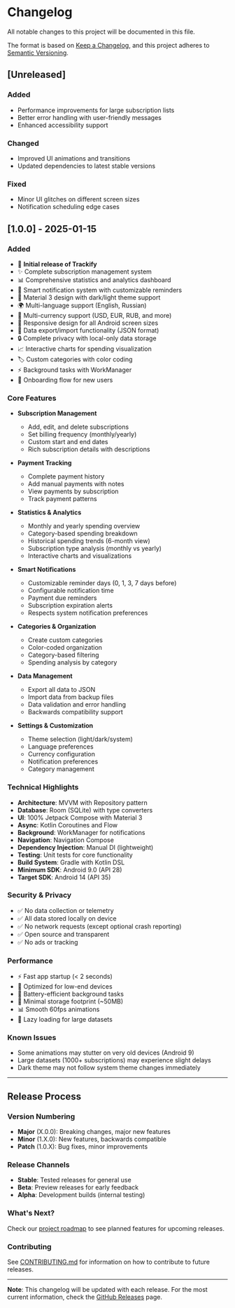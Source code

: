 # Changelog

All notable changes to this project will be documented in this file.

The format is based on [Keep a Changelog](https://keepachangelog.com/en/1.0.0/),
and this project adheres to [Semantic Versioning](https://semver.org/spec/v2.0.0.html).

## [Unreleased]

### Added
- Performance improvements for large subscription lists
- Better error handling with user-friendly messages
- Enhanced accessibility support

### Changed
- Improved UI animations and transitions
- Updated dependencies to latest stable versions

### Fixed
- Minor UI glitches on different screen sizes
- Notification scheduling edge cases

## [1.0.0] - 2025-01-15

### Added
- 🎉 **Initial release of Trackify**
- ✨ Complete subscription management system
- 📊 Comprehensive statistics and analytics dashboard
- 🔔 Smart notification system with customizable reminders
- 🎨 Material 3 design with dark/light theme support
- 🌍 Multi-language support (English, Russian)
- 💱 Multi-currency support (USD, EUR, RUB, and more)
- 📱 Responsive design for all Android screen sizes
- 📂 Data export/import functionality (JSON format)
- 🔒 Complete privacy with local-only data storage
- 📈 Interactive charts for spending visualization
- 🏷️ Custom categories with color coding
- ⚡ Background tasks with WorkManager
- 🚀 Onboarding flow for new users

### Core Features
- **Subscription Management**
    - Add, edit, and delete subscriptions
    - Set billing frequency (monthly/yearly)
    - Custom start and end dates
    - Rich subscription details with descriptions

- **Payment Tracking**
    - Complete payment history
    - Add manual payments with notes
    - View payments by subscription
    - Track payment patterns

- **Statistics & Analytics**
    - Monthly and yearly spending overview
    - Category-based spending breakdown
    - Historical spending trends (6-month view)
    - Subscription type analysis (monthly vs yearly)
    - Interactive charts and visualizations

- **Smart Notifications**
    - Customizable reminder days (0, 1, 3, 7 days before)
    - Configurable notification time
    - Payment due reminders
    - Subscription expiration alerts
    - Respects system notification preferences

- **Categories & Organization**
    - Create custom categories
    - Color-coded organization
    - Category-based filtering
    - Spending analysis by category

- **Data Management**
    - Export all data to JSON
    - Import data from backup files
    - Data validation and error handling
    - Backwards compatibility support

- **Settings & Customization**
    - Theme selection (light/dark/system)
    - Language preferences
    - Currency configuration
    - Notification preferences
    - Category management

### Technical Highlights
- **Architecture**: MVVM with Repository pattern
- **Database**: Room (SQLite) with type converters
- **UI**: 100% Jetpack Compose with Material 3
- **Async**: Kotlin Coroutines and Flow
- **Background**: WorkManager for notifications
- **Navigation**: Navigation Compose
- **Dependency Injection**: Manual DI (lightweight)
- **Testing**: Unit tests for core functionality
- **Build System**: Gradle with Kotlin DSL
- **Minimum SDK**: Android 9.0 (API 28)
- **Target SDK**: Android 14 (API 35)

### Security & Privacy
- ✅ No data collection or telemetry
- ✅ All data stored locally on device
- ✅ No network requests (except optional crash reporting)
- ✅ Open source and transparent
- ✅ No ads or tracking

### Performance
- ⚡ Fast app startup (< 2 seconds)
- 📱 Optimized for low-end devices
- 🔋 Battery-efficient background tasks
- 💾 Minimal storage footprint (~50MB)
- 📊 Smooth 60fps animations
- 🚀 Lazy loading for large datasets

### Known Issues
- Some animations may stutter on very old devices (Android 9)
- Large datasets (1000+ subscriptions) may experience slight delays
- Dark theme may not follow system theme changes immediately

---

## Release Process

### Version Numbering
- **Major** (X.0.0): Breaking changes, major new features
- **Minor** (1.X.0): New features, backwards compatible
- **Patch** (1.0.X): Bug fixes, minor improvements

### Release Channels
- **Stable**: Tested releases for general use
- **Beta**: Preview releases for early feedback
- **Alpha**: Development builds (internal testing)

### What's Next?
Check our [project roadmap](https://github.com/onlive1337/trackify/projects) to see planned features for upcoming releases.

### Contributing
See [CONTRIBUTING.md](CONTRIBUTING.md) for information on how to contribute to future releases.

---

**Note**: This changelog will be updated with each release. For the most current information, check the [GitHub Releases](https://github.com/onlive1337/trackify/releases) page.